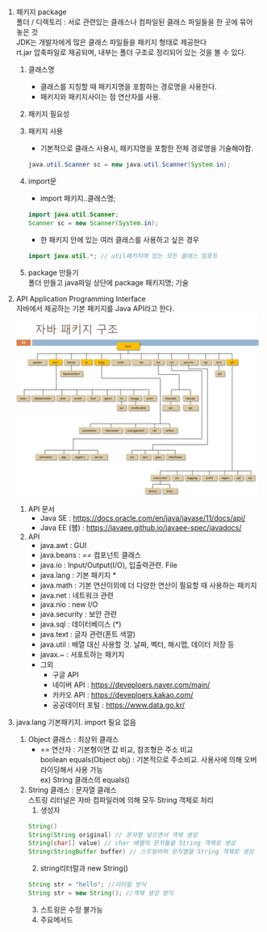 1. 패키지 package  
	폴더 / 디렉토리 : 서로 관련있는 클래스나 컴파일된 클래스 파일들을 한 곳에 묶어 놓은 것  
	JDK는 개발자에게 많은 클래스 파일들을 패키지 형태로 제공한다  
	rt.jar 압축파일로 제공되며, 내부는 폴더 구조로 정리되어 있는 것을 볼 수 있다.  
	
	1) 클래스명
		- 클래스를 지칭할 때 패키지명을 포함하는 경로명을 사용한다.  
		- 패키지와 패키지사이는 점 연산자를 사용.  
 	2) 패키지 필요성  

	3) 패키지 사용  
		- 기본적으로 클래스 사용시, 패키지명을 포함한 전체 경로명을 기술해야함.  
		```java
		java.util.Scanner sc = new java.util.Scanner(System.in);
		```
	4) import문
		- import 패키지..클래스명;
		```java
		import java.util.Scanner;
		Scanner sc = new Scanner(System.in);
		```
		- 한 패키지 안에 있는 여러 클래스를 사용하고 싶은 경우  
		```java
		import java.util.*; // util패키지에 있는 모든 클래스 임포트
		```  
	5) package 만들기  
		폴더 만들고 java파일 상단에 package 패키지명; 기술  

2. API Application Programming Interface  
	자바에서 제공하는 기본 패키지를 Java API라고 한다.
	![javapackage](./javapackage.jpg)
	
	1) API 문서  
		- Java SE : https://docs.oracle.com/en/java/javase/11/docs/api/  
		- Java EE (웹) : https://javaee.github.io/javaee-spec/javadocs/  
	2) API  
		- java.awt 		: GUI  
		- java.beans		: == 컴포넌트 클래스  
		- java.io			: Input/Output(I/O), 입출력관련. File  
		- java.lang		: 기본 패키지 *  
		- java.math		: 기본 연산이외에 더 다양한 연산이 필요할 때 사용하는 패키지  
		- java.net		: 네트워크 관련  
		- java.nio		: new I/O  
		- java.security		: 보안 관련  
		- java.sql		: 데이터베이스 (*)  
		- java.text		: 글자 관련(폰트 색깔)  
		- java.util		: 배열 대신 사용할 것. 날짜, 벡터, 해시맵, 데이터 저장 등  
		- javax.~ : 서포트하는 패키지  
		* 그외  
			- 구글 API  
			- 네이버 API : https://deveploers.naver.com/main/  
			- 카카오 API : https://deveploers.kakao.com/  
			- 공공데이터 포털 : https://www.data.go.kr/  

3. java.lang
	기본패키지. import 필요 없음
	1) Object 클래스 : 최상위 클래스
		* == 연산자 : 기본형이면 값 비교, 참조형은 주소 비교  
		  boolean equals(Object obj) : 기본적으로 주소비교. 사용사에 의해 오버라이딩해서 사용 가능  
		  ex) String 클래스의 equals()  
	2) String 클래스 : 문자열 클래스  
		스트링 리터널은 자바 컴파일러에 의해 모두 String 객체로 처리  
		1. 생성자  
		```java
		String()  
		String(String original) // 문자열 넣으면서 객체 생성  
		String(char[] value) // char 배열의 문자들을 String 객체로 생성  
		String(StringBuffer buffer) // 스트링버퍼 문자열을 String 객체로 생성  
		```
		2. string리터럴과 new String()  
		```java
		String str = "hello"; //리터럴 방식  
		String str = new String(); //객체 생성 방식  
		```
		3. 스트링은 수정 불가능  
		4. 주요메서드  

	
